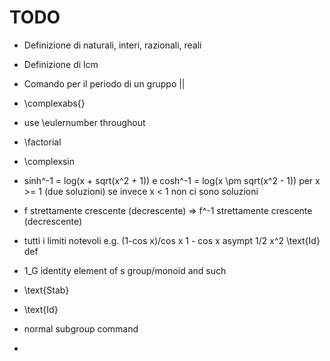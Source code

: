 # TODO

- Definizione di naturali, interi, razionali, reali
- Definizione di lcm
- Comando per il periodo di un gruppo ||
- \complexabs{}
- use \eulernumber throughout
- \factorial
- \complexsin
- sinh^-1 = log(x + sqrt(x^2 + 1)) e
  cosh^-1 = log(x \pm sqrt(x^2 - 1)) per x >= 1 (due soluzioni)
  se invece x < 1 non ci sono soluzioni
- f strettamente crescente (decrescente) => f^-1 strettamente crescente (decrescente)
- tutti i limiti notevoli e.g. (1-cos x)/cos x
      1 - cos x asympt 1/2 x^2
\text{Id} def
- 1_G identity element of s group/monoid and such
- \text{Stab}
- \text{Id}
- normal subgroup command

- 